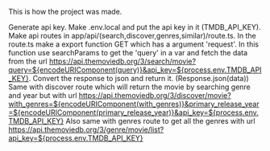 This is how the project was made.

Generate api key.
Make .env.local and put the api key in it (TMDB_API_KEY).
Make api routes in app/api/(search,discover,genres,similar)/route.ts.
In the route.ts make a export function GET which has a argument 'request'.
In this function use searchParams to get the 'query' in a var and fetch the data from the url https://api.themoviedb.org/3/search/movie?query=${encodeURIComponent(query)}&api_key=${process.env.TMDB_API_KEY}.
Convert the response to json and return it. (Response.json(data))
Same with discover route which will return the movie by searching genre and year but with url https://api.themoviedb.org/3/discover/movie?with_genres=${encodeURIComponent(with_genres)}&primary_release_year=${encodeURIComponent(primary_release_year)}&api_key=${process.env.TMDB_API_KEY}
Also same with genres route to get all the genres with url https://api.themoviedb.org/3/genre/movie/list?api_key=${process.env.TMDB_API_KEY}

